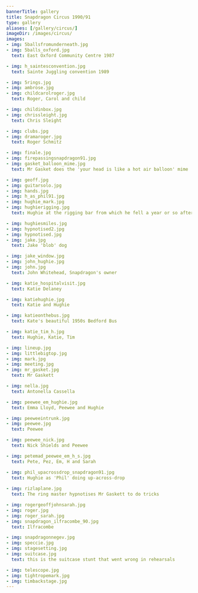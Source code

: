 ```yaml
---
bannerTitle: gallery
title: Snapdragon Circus 1990/91
type: gallery
aliases: [/gallery/circus/]
imageDir: /images/circus/
images:
- img: 5ballsfromunderneath.jpg
- img: 5balls_oxford.jpg
  text: East Oxford Community Centre 1987

- img: h_saintesconvention.jpg
  text: Sainte Juggling convention 1989

- img: 5rings.jpg
- img: ambrose.jpg
- img: childcarolroger.jpg
  text: Roger, Carol and child

- img: childinbox.jpg
- img: chrissleight.jpg
  text: Chris Sleight

- img: clubs.jpg
- img: dramaroger.jpg
  text: Roger Schmitz

- img: finale.jpg
- img: firepassingsnapdragon91.jpg
- img: gasket_balloon_mime.jpg
  text: Mr Gasket does the 'your head is like a hot air balloon' mime

- img: geoff.jpg
- img: guitarsolo.jpg
- img: hands.jpg
- img: h_as_phil91.jpg
- img: hughie_mark.jpg
- img: hughierigging.jpg
  text: Hughie at the rigging bar from which he fell a year or so after this shot

- img: hughiesmiles.jpg
- img: hypnotised2.jpg
- img: hypnotised.jpg
- img: jake.jpg
  text: Jake 'blob' dog

- img: jake_window.jpg
- img: john_hughie.jpg
- img: john.jpg
  text: John Whitehead, Snapdragon's owner

- img: katie_hospitalvisit.jpg
  text: Katie Delaney

- img: katiehughie.jpg
  text: Katie and Hughie

- img: katieonthebus.jpg
  text: Kate's beautiful 1950s Bedford Bus

- img: katie_tim_h.jpg
  text: Hughie, Katie, Tim

- img: lineup.jpg
- img: littlebigtop.jpg
- img: mark.jpg
- img: meeting.jpg
- img: mr_gasket.jpg
  text: Mr Gaskett

- img: nella.jpg
  text: Antonella Cassella

- img: peewee_em_hughie.jpg
  text: Emma Lloyd, Peewee and Hughie

- img: peeweeintrunk.jpg
- img: peewee.jpg
  text: Peewee

- img: peewee_nick.jpg
  text: Nick Shields and Peewee

- img: petemad_peewee_em_h_s.jpg
  text: Pete, Pez, Em, H and Sarah

- img: phil_upacrossdrop_snapdragon91.jpg
  text: Hughie as 'Phil' doing up-across-drop
  
- img: rizlaplane.jpg
  text: The ring master hypnotises Mr Gaskett to do tricks

- img: rogergeoffjohnsarah.jpg
- img: roger.jpg
- img: roger_sarah.jpg
- img: snapdragon_ilfracombe_90.jpg
  text: Ilfracombe

- img: snapdragonnegev.jpg
- img: speccie.jpg
- img: stagesetting.jpg
- img: suitcase.jpg
  text: this is the suitcase stunt that went wrong in rehearsals

- img: telescope.jpg
- img: tightropemark.jpg
- img: timbackstage.jpg
---
```



